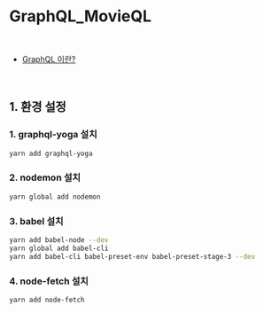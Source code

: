 # GraphQL_MovieQL

<br>

- [GraphQL 이란?]

<br>

## 1. 환경 설정 

### 1. graphql-yoga 설치 

```bash
yarn add graphql-yoga 
```

### 2. nodemon 설치 

```bash
yarn global add nodemon
```

### 3. babel 설치 

```bash
yarn add babel-node --dev
yarn global add babel-cli
yarn add babel-cli babel-preset-env babel-preset-stage-3 --dev
```

### 4. node-fetch 설치 

```bash
yarn add node-fetch 
```

[GraphQL 이란?]:https://github.com/JeongWooChan/GraphQL_MovieQL/blob/master/doc/GraphQL.md